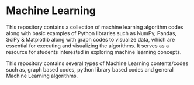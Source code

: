 # Machine Learning
This repository contains a collection of machine learning algorithm codes along with basic examples of Python libraries such as NumPy, Pandas, SciPy & Matplotlib along with graph codes to visualize data, which are essential for executing and visualizing the algorithms. It serves as a resource for students interested in exploring machine learning concepts.

This repository contains several types of Machine Learning contents/codes such as, graph based codes, python library based codes and general Machine Learning algorithms.
